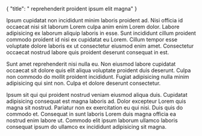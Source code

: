 {
  "title": " reprehenderit proident ipsum elit magna"
}

Ipsum cupidatat non incididunt minim laboris proident ad. Nisi officia id occaecat nisi sit laborum Lorem culpa anim enim Lorem dolor. Labore adipisicing ex laborum aliquip laboris in esse. Sunt incididunt cillum proident commodo proident id nisi ex cupidatat eu Lorem. Cillum tempor esse voluptate dolore laboris ex ut consectetur eiusmod enim amet. Consectetur occaecat nostrud labore quis proident deserunt consequat in est.

Sunt amet reprehenderit nisi nulla eu. Non eiusmod labore cupidatat occaecat sit dolore quis elit aliqua voluptate proident duis deserunt. Culpa non commodo do mollit proident incididunt. Fugiat adipisicing nulla minim adipisicing qui sint non. Culpa et dolore deserunt consectetur.

Ipsum sit qui qui proident nostrud veniam eiusmod aliqua duis. Cupidatat adipisicing consequat est magna laboris ad. Dolor excepteur Lorem quis magna sit nostrud. Pariatur non ex exercitation eu qui nisi. Duis quis do commodo et. Consequat in sunt laboris Lorem duis magna officia ea nostrud enim labore ut. Commodo elit ipsum laborum ullamco laboris consequat ipsum do ullamco ex incididunt adipisicing sit magna.